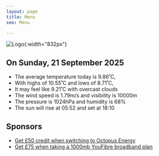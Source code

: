 ```yaml
---
layout: page
title: Menu
seo: Menu

---
```


![Logo](/images/logo.jpg){:width="832px"}

<!-- weather_marker starts -->
## On Sunday, 21 September 2025

- The average temperature today is 9.86˚C,
- With highs of 10.55˚C and lows of 8.71˚C,
- It may feel like 9.21˚C with overcast clouds
- The wind speed is 1.79m/s and visibility is 10000m
- The pressure is 1024hPa and humidity is 68%
- The sun will rise at 05:52 and set at 18:10

<!-- weather_marker ends -->

## Sponsors

- [Get £50 credit when switching to Octopus Energy](https://bit.ly/3oD1nnS)
- [Get £75 when taking a 1000mb YouFibre broadband plan](https://aklam.io/91zWhU?)

